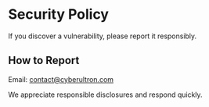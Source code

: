 # Security Policy

If you discover a vulnerability, please report it responsibly.

## How to Report
Email: contact@cyberultron.com

We appreciate responsible disclosures and respond quickly.
